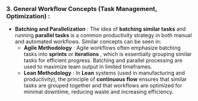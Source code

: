 ###  3\. **General Workflow Concepts (Task Management, Optimization)** :

* **Batching and Parallelization** : The idea of **batching similar tasks** and running **parallel tasks** is a common productivity strategy in both manual and automated workflows. Similar concepts can be seen in: 
    * **Agile Methodology** : Agile workflows often emphasize batching tasks into **sprints** or **iterations** , which is essentially grouping similar tasks for efficient progress. Batching and parallel processing are used to maximize team output in limited timeframes. 
    * **Lean Methodology** : In **Lean** systems (used in manufacturing and productivity), the principle of **continuous flow** ensures that similar tasks are grouped together and that workflows are optimized for minimal downtime, reducing waste and increasing efficiency. 
